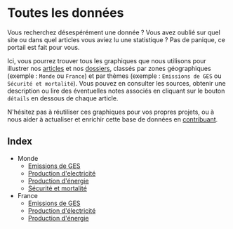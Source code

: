 # Toutes les données

Vous recherchez désespérément une donnée ? Vous avez oublié sur quel site ou dans quel articles vous aviez lu une statistique ? Pas de panique, ce portail est fait pour vous.

Ici, vous pourrez trouver tous les graphiques que nous utilisons pour illustrer nos [articles](/articles/) et nos [dossiers](/dossiers/), classés par zones géographiques (exemple : `Monde` ou `France`) et par thèmes (exemple : `Emissions de GES` ou `Sécurité et mortalité`). Vous pouvez en consulter les sources, obtenir une description ou lire des éventuelles notes associés en cliquant sur le bouton `détails` en dessous de chaque article.

N'hésitez pas à réutiliser ces graphiques pour vos propres projets, ou à nous aider à actualiser et enrichir cette base de données en [contribuant](/contribuer/).

## Index

* Monde
  * [Emissions de GES](/data/monde/emission-ges.html)
  * [Production d'electricité](/data/monde/production-electricite.html)
  * [Production d'énergie](/data/monde/production-energie.html)
  * [Sécurité et mortalité](/data/monde/securite.html)
* France
  * [Emissions de GES](/data/france/emission-ges.html)
  * [Production d'électricité](/data/france/production-electricite.html)
  * [Production d'énergie](/data/france/production-energie.html)
